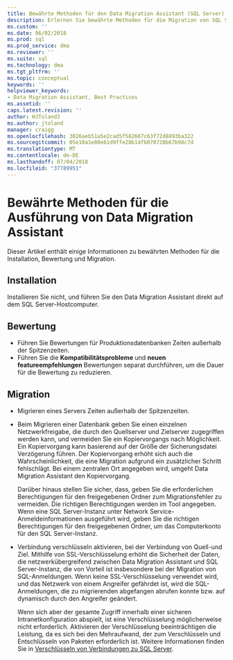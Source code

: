 ```yaml
---
title: Bewährte Methoden für den Data Migration Assistant (SQL Server) | Microsoft-Dokumentation
description: Erlernen Sie bewährte Methoden für die Migration von SQL Server-Datenbanken mit Data Migration Assistant
ms.custom: ''
ms.date: 06/02/2018
ms.prod: sql
ms.prod_service: dma
ms.reviewer: ''
ms.suite: sql
ms.technology: dma
ms.tgt_pltfrm: ''
ms.topic: conceptual
keywords: ''
helpviewer_keywords:
- Data Migration Assistant, Best Practices
ms.assetid: ''
caps.latest.revision: ''
author: HJToland3
ms.author: jtoland
manager: craigg
ms.openlocfilehash: 3026aeb51a5e2cad5f582667c63f72d8893ba322
ms.sourcegitcommit: 05e18a1e80e61d9ffe28b14fb070728b67b98c7d
ms.translationtype: MT
ms.contentlocale: de-DE
ms.lasthandoff: 07/04/2018
ms.locfileid: "37789951"
---
```

# <a name="best-practices-for-running-data-migration-assistant"></a>Bewährte Methoden für die Ausführung von Data Migration Assistant
Dieser Artikel enthält einige Informationen zu bewährten Methoden für die Installation, Bewertung und Migration.

## <a name="installation"></a>Installation
Installieren Sie nicht, und führen Sie den Data Migration Assistant direkt auf dem SQL Server-Hostcomputer.

## <a name="assessment"></a>Bewertung
- Führen Sie Bewertungen für Produktionsdatenbanken Zeiten außerhalb der Spitzenzeiten.
- Führen Sie die **Kompatibilitätsprobleme** und **neuen featureempfehlungen** Bewertungen separat durchführen, um die Dauer für die Bewertung zu reduzieren.

## <a name="migration"></a>Migration
- Migrieren eines Servers Zeiten außerhalb der Spitzenzeiten.

- Beim Migrieren einer Datenbank geben Sie einen einzelnen Netzwerkfreigabe, die durch den Quellserver und Zielserver zugegriffen werden kann, und vermeiden Sie ein Kopiervorgangs nach Möglichkeit. Ein Kopiervorgang kann basierend auf der Größe der Sicherungsdatei Verzögerung führen. Der Kopiervorgang erhöht sich auch die Wahrscheinlichkeit, die eine Migration aufgrund ein zusätzlicher Schritt fehlschlägt. Bei einem zentralen Ort angegeben wird, umgeht Data Migration Assistant den Kopiervorgang.
 
    Darüber hinaus stellen Sie sicher, dass, geben Sie die erforderlichen Berechtigungen für den freigegebenen Ordner zum Migrationsfehler zu vermeiden. Die richtigen Berechtigungen werden im Tool angegeben. Wenn eine SQL Server-Instanz unter Network Service-Anmeldeinformationen ausgeführt wird, geben Sie die richtigen Berechtigungen für den freigegebenen Ordner, um das Computerkonto für den SQL Server-Instanz.

- Verbindung verschlüsseln aktivieren, bei der Verbindung von Quell-und Ziel. Mithilfe von SSL-Verschlüsselung erhöht die Sicherheit der Daten, die netzwerkübergreifend zwischen Data Migration Assistant und SQL Server-Instanz, die von Vorteil ist insbesondere bei der Migration von SQL-Anmeldungen. Wenn keine SSL-Verschlüsselung verwendet wird, und das Netzwerk von einem Angreifer gefährdet ist, wird die SQL-Anmeldungen, die zu migrierenden abgefangen abrufen konnte bzw. auf dynamisch durch den Angreifer geändert.

    Wenn sich aber der gesamte Zugriff innerhalb einer sicheren Intranetkonfiguration abspielt, ist eine Verschlüsselung möglicherweise nicht erforderlich. Aktivieren der Verschlüsselung beeinträchtigen die Leistung, da es sich bei den Mehraufwand, der zum Verschlüsseln und Entschlüsseln von Paketen erforderlich ist. Weitere Informationen finden Sie in [Verschlüsseln von Verbindungen zu SQL Server](https://go.microsoft.com/fwlink/?linkid=832513).
